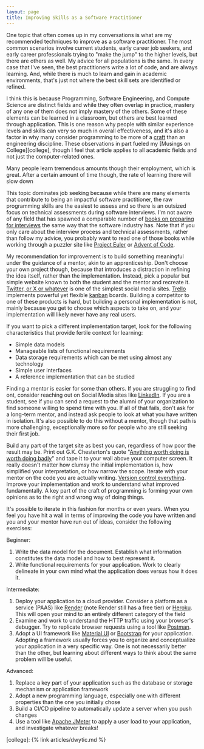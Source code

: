 ```yaml
---
layout: page
title: Improving Skills as a Software Practitioner
---
```


One topic that often comes up in my conversations is what are my recommended techniques to improve as a software practitioner. The most common scenarios involve current students, early career job seekers, and early career professionals trying to "make the jump" to the higher levels, but there are others as well. My advice for all populations is the same. In every case that I've seen, the best practitioners write a lot of code, and are always learning. And, while there is much to learn and gain in academic environments, that's just not where the best skill sets are identified or refined.

I think this is because Programming, Software Engineering, and Compute Science are distinct fields and while they often overlap in practice, mastery of any one of them does not imply mastery of the others. Some of these elements can be learned in a classroom, but others are best learned through application. This is one reason why people with similar experience levels and skills can very so much in overall effectiveness, and it's also a factor in why many consider programming to be more of a [craft][craft] than an engineering discipline. These observations in part fueled my [Musings on College][college], though I feel that article applies to all academic fields and not just the computer-related ones.

Many people learn tremendous amounts though their employment, which is great. After a certain amount of time though, the rate of learning there will slow down 

This topic dominates job seeking because while there are many elements that contribute to being an impactful software practitioner, the raw programming skills are the easiest to assess and so there is an outsized focus on technical assessments during software interviews. I'm not aware of any field that has spawned a comparable number of [books on preparing for interviews][books] the same way that the software industry has. Note that if you only care about the interview process and technical assessments, rather than follow my advice, you probably want to read one of those books while working through a puzzler site like [Project Euler][euler] or [Advent of Code][advent].

My recommendation for improvement is to build something meaningful under the guidance of a mentor, akin to an apprenticeship. Don't choose your own project though, because that introduces a distraction in refining the idea itself, rather than the implementation. Instead, pick a popular but simple website known to both the student and the mentor and recreate it. [Twitter, or X or whatever][twitter] is one of the simplest social media sites. [Trello][trello] implements powerful yet flexible [kanban][kanban] boards. Building a competitor to one of these products is hard, but building a personal implementation is not, mainly because you get to choose which aspects to take on, and your implementation will likely never have any real users.

If you want to pick a different implementation target, look for the following characteristics that provide fertile context for learning:
* Simple data models
* Manageable lists of functional requirements
* Data storage requirements which can be met using almost any technology
* Simple user interfaces
* A reference implementation that can be studied

Finding a mentor is easier for some than others. If you are struggling to find ont, consider reaching out on Social Media sites like [LinkedIn][linkedin]. If you are a student, see if you can send a request to the alumni of your organization to find someone willing to spend time with you. If all of that fails, don't ask for a long-term mentor, and instead ask people to look at what you have written in isolation. It's also possible to do this without a mentor, though that path is more challenging, exceptionally more so for people who are still seeking their first job.

Build any part of the target site as best you can, regardless of how poor the result may be. Print out G.K. Chesterton's quote "[Anything worth doing is worth doing badly][badly]" and tape it to your wall above your computer screen. It really doesn't matter how clumsy the initial implementation is, how simplified your interpretation, or how narrow the scope. Iterate with your mentor on the code you are actually writing. [Version control everything][github]. Improve your implementation and work to understand what improved fundamentally. A key part of the craft of programming is forming your own opinions as to the right and wrong way of doing things.

It's possible to iterate in this fashion for months or even years. When you feel you have hit a wall in terms of improving the code you have written and you and your mentor have run out of ideas, consider the following exercises:

Beginner:
1. Write the data model for the document. Establish what information constitutes the data model and how to best represent it.
2. Write functional requirements for your application. Work to clearly delineate in your own mind what the application does versus how it does it.

Intermediate:
1. Deploy your application to a cloud provider. Consider a platform as a service (PAAS) like [Render][render] (note Render still has a free tier) or [Heroku][heroku]. This will open your mind to an entirely different category of the field
2. Examine and work to understand the HTTP traffic using your browser's debugger. Try to replicate browser requests using a tool like [Postman][postman].
3. Adopt a UI framework like [Material UI][material] or [Bootstrap][bootstrap] for your application. Adopting a framework usually forces you to organize and conceptualize your application in a very specific way. One is not necessarily better than the other, but learning about different ways to think about the same problem will be useful.

Advanced:
1. Replace a key part of your application such as the database or storage mechanism or application framework
2. Adopt a new programming language, especially one with different properties than the one you initially chose
3. Build a CI/CD pipeline to automatically update a server when you push changes
4. Use a tool like [Apache JMeter][jmeter] to apply a user load to your application, and investigate whatever breaks!


[craft]: https://en.wikipedia.org/wiki/Software_craftsmanship
[garden]: https://blog.codinghorror.com/tending-your-software-garden
[books]: https://www.google.com/search?q=technical+interviewing+books
[euler]: https://projecteuler.net
[advent]: https://adventofcode.com
[twitter]: https://x.com
[trello]: https://trello.com
[kanban]: https://en.wikipedia.org/wiki/Kanban_board
[linkedin]: https://linkedin.com
[badly]: https://www.psychologytoday.com/us/blog/second-wind/201206/anything-worth-doing-is-worth-doing-badly
[github]: https://github.com
[render]: https://render.com
[heroku]: https://www.heroku.com
[postman]: https://www.postman.com
[material]: https://en.wikipedia.org/wiki/Material_Design
[bootstrap]: https://github.com/twbs/bootstrap
[jmeter]: https://jmeter.apache.org

[college]: {% link articles/dwytic.md %}